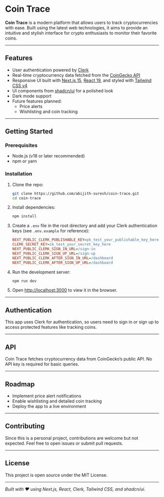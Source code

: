 
# Coin Trace

**Coin Trace** is a modern platform that allows users to track cryptocurrencies with ease. Built using the latest web technologies, it aims to provide an intuitive and stylish interface for crypto enthusiasts to monitor their favorite coins.

---

## Features

- User authentication powered by [Clerk](https://clerk.com/)  
- Real-time cryptocurrency data fetched from the [CoinGecko API](https://www.coingecko.com/en/api)  
- Responsive UI built with [Next.js 15](https://nextjs.org/), [React 19](https://reactjs.org/), and styled with [Tailwind CSS v4](https://tailwindcss.com/)  
- UI components from [shadcn/ui](https://ui.shadcn.com/) for a polished look  
- Dark mode support  
- Future features planned:  
  - Price alerts  
  - Wishlisting and coin tracking  

---

## Getting Started

### Prerequisites

- Node.js (v18 or later recommended)  
- npm or yarn  

### Installation

1. Clone the repo:
   
   ```bash
   git clone https://github.com/abijith-suresh/coin-trace.git
   cd coin-trace
   ```
   
2.  Install dependencies:
    
    ```bash
    npm install
    ``` 
    
3.  Create a `.env` file in the root directory and add your Clerk authentication keys (see `.env.example` for reference):
    
    ```ini
    NEXT_PUBLIC_CLERK_PUBLISHABLE_KEY=pk_test_your_publishable_key_here
    CLERK_SECRET_KEY=sk_test_your_secret_key_here
    NEXT_PUBLIC_CLERK_SIGN_IN_URL=/sign-in
    NEXT_PUBLIC_CLERK_SIGN_UP_URL=/sign-up
    NEXT_PUBLIC_CLERK_AFTER_SIGN_IN_URL=/dashboard
    NEXT_PUBLIC_CLERK_AFTER_SIGN_UP_URL=/dashboard
    ```
    
4.  Run the development server:
    
    ```bash
    npm run dev 
    ```
    
5.  Open [http://localhost:3000](http://localhost:3000) to view it in the browser.
    

----------

## Authentication

This app uses Clerk for authentication, so users need to sign in or sign up to access protected features like tracking coins.

----------

## API

Coin Trace fetches cryptocurrency data from CoinGecko’s public API. No API key is required for basic queries.

----------

## Roadmap

-   Implement price alert notifications
-   Enable wishlisting and detailed coin tracking
-   Deploy the app to a live environment
    

----------

## Contributing

Since this is a personal project, contributions are welcome but not expected. Feel free to open issues or submit pull requests.

----------

## License

This project is open source under the MIT License.

----------

_Built with ❤️ using Next.js, React, Clerk, Tailwind CSS, and shadcn/ui._